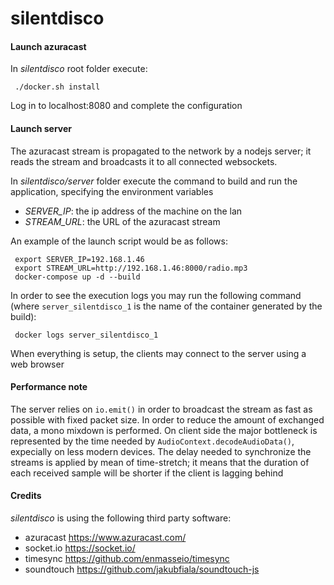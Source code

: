 silentdisco
===========

#### Launch azuracast

In _silentdisco_ root folder execute:

     ./docker.sh install

Log in to localhost:8080 and complete the configuration


#### Launch server

The azuracast stream is propagated to the network by a nodejs server; it reads the stream and broadcasts it to all connected websockets.


In _silentdisco/server_ folder execute the command to build and run the application, specifying the environment variables 
 * _SERVER_IP_: the ip address of the machine on the lan
 * _STREAM_URL_: the URL of the azuracast stream
 
 An example of the launch script would be as follows:
 

     export SERVER_IP=192.168.1.46
     export STREAM_URL=http://192.168.1.46:8000/radio.mp3
     docker-compose up -d --build
     
In order to see the execution logs you may run the following command (where `server_silentdisco_1` is the name of the container generated by the build):

     docker logs server_silentdisco_1

When everything is setup, the clients may connect to the server using a web browser

#### Performance note

The server relies on `io.emit()` in order to broadcast the stream as fast as possible with fixed packet size. 
In order to reduce the amount of exchanged data, a mono mixdown is performed.
On client side the major bottleneck is represented by the time needed by `AudioContext.decodeAudioData()`, expecially on less modern devices.
The delay needed to synchronize the streams is applied by mean of time-stretch; it means that the duration of each received sample will be shorter if the client is lagging behind 

#### Credits

_silentdisco_ is using the following third party software:

* azuracast https://www.azuracast.com/
* socket.io https://socket.io/
* timesync https://github.com/enmasseio/timesync
* soundtouch https://github.com/jakubfiala/soundtouch-js
